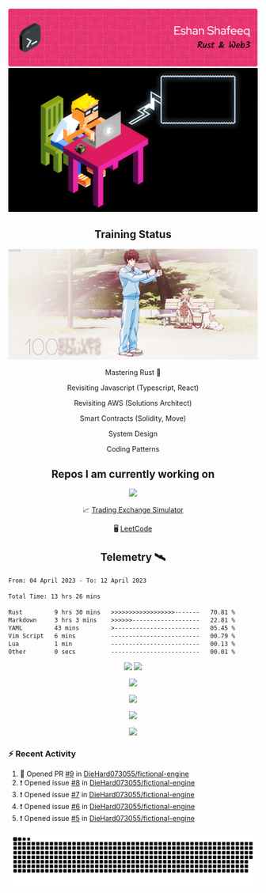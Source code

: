 ![Header](/assets/github-header-image.png)
![Work in Progress](/assets/WIP.gif "Work in Progress")


<h2 align="center">Training Status</h2>
<p align="center">
  <img alig src="/assets/saitama_training.gif" />
</p>


<p align="center">
Mastering Rust 🦀  
</p>
<p align="center">
Revisiting Javascript (Typescript, React)  
</p>
<p align="center">
Revisiting AWS (Solutions Architect)  
</p>
<p align="center">
Smart Contracts (Solidity, Move)  
</p>
<p align="center">
System Design  
</p>
<p align="center">
Coding Patterns  
</p>

<h2 align="center">Repos I am currently working on </h2>
<p align="center">
  <img alig src="/assets/Izuku_uses_Faux_100.gif" />
</p>

<p align="center">
 📈 <a href="https://github.com/DieHard073055/solid-carnival">Trading Exchange Simulator</a></li>
</p>
<p align="center">
 🖥  <a href="https://github.com/DieHard073055/super-duper-octo-disc">LeetCode</a></li>
</p>


<h2 align="center">Telemetry  🛰</h2>
<!--START_SECTION:waka-->

```text
From: 04 April 2023 - To: 12 April 2023

Total Time: 13 hrs 26 mins

Rust         9 hrs 30 mins   >>>>>>>>>>>>>>>>>>-------   70.81 %
Markdown     3 hrs 3 mins    >>>>>>-------------------   22.81 %
YAML         43 mins         >------------------------   05.45 %
Vim Script   6 mins          -------------------------   00.79 %
Lua          1 min           -------------------------   00.13 %
Other        0 secs          -------------------------   00.01 %
```

<!--END_SECTION:waka-->

<p align="center">
  <img width="500" alig src="https://wakatime.com/share/@e5cdae17-ff21-447b-88c4-dbcea5d0baa2/4578abe6-1ecf-4208-bbce-9cfc08a143ad.svg" />
  <img width="500" alig src="https://wakatime.com/share/@e5cdae17-ff21-447b-88c4-dbcea5d0baa2/408d90d5-b838-4730-880e-a778bf51a460.svg" />
</p>

<p align="center">
  <img alig src="https://github-profile-trophy.vercel.app/?username=diehard073055&theme=darkhub" />
</p>

<p align="center">
  <img alig src="https://github-readme-stats.vercel.app/api?username=diehard073055&show_icons=true&theme=radical&card_width=700" />
</p>

<p align="center">
  <img alig src="https://github-readme-stats.vercel.app/api/top-langs/?username=diehard073055&theme=radical&card_width=700" />
</p>
<p align="center">
  <img alig src="https://streak-stats.demolab.com?user=diehard073055&theme=dark&hide_border=true" />
</p>



### ⚡ Recent Activity

<!--START_SECTION:activity-->
1. 💪 Opened PR [#9](https://github.com/DieHard073055/fictional-engine/pull/9) in [DieHard073055/fictional-engine](https://github.com/DieHard073055/fictional-engine)
2. ❗️ Opened issue [#8](https://github.com/DieHard073055/fictional-engine/issues/8) in [DieHard073055/fictional-engine](https://github.com/DieHard073055/fictional-engine)
3. ❗️ Opened issue [#7](https://github.com/DieHard073055/fictional-engine/issues/7) in [DieHard073055/fictional-engine](https://github.com/DieHard073055/fictional-engine)
4. ❗️ Opened issue [#6](https://github.com/DieHard073055/fictional-engine/issues/6) in [DieHard073055/fictional-engine](https://github.com/DieHard073055/fictional-engine)
5. ❗️ Opened issue [#5](https://github.com/DieHard073055/fictional-engine/issues/5) in [DieHard073055/fictional-engine](https://github.com/DieHard073055/fictional-engine)
<!--END_SECTION:activity-->

<picture>
  <source media="(prefers-color-scheme: dark)" srcset="https://raw.githubusercontent.com/DieHard073055/diehard073055/output/github-contribution-grid-snake-dark.svg" />
  <source media="(prefers-color-scheme: light)" srcset="https://raw.githubusercontent.com/DieHard073055/diehard073055/output/github-contribution-grid-snake.svg" />
  <img alt="github-snake" src="https://raw.githubusercontent.com/DieHard073055/diehard073055/output/github-contribution-grid-snake.svg" />
</picture>
